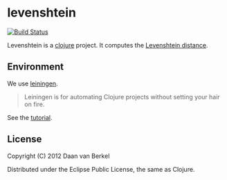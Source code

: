 levenshtein
===========

[![Build Status](https://secure.travis-ci.org/dvberkel/levenshtein.png?branch=master)](http://travis-ci.org/dvberkel/levenshtein)

Levenshtein is a [clojure](http://clojure.org/ "Homepage of clojure")
project. It computes the 
[Levenshtein distance](http://en.wikipedia.org/wiki/Levenshtein_distance "Wikipedia on Levenshtein Distance").

Environment
-----------

We use [leiningen](https://github.com/technomancy/leiningen "GitHub on leiningen").

> Leiningen is for automating Clojure projects without setting your
> hair on fire.

See the 
[tutorial](https://github.com/technomancy/leiningen/blob/preview/doc/TUTORIAL.md "Tutorial on the use of leiningen").

License
-------

Copyright (C) 2012 Daan van Berkel

Distributed under the Eclipse Public License, the same as Clojure.
